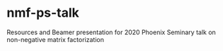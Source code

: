 # nmf-ps-talk
Resources and Beamer presentation for 2020 Phoenix Seminary talk on non-negative matrix factorization
